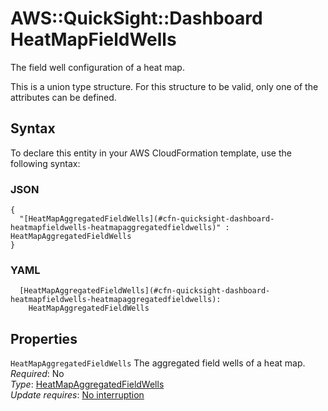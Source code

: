 # AWS::QuickSight::Dashboard HeatMapFieldWells<a name="aws-properties-quicksight-dashboard-heatmapfieldwells"></a>

The field well configuration of a heat map\.

This is a union type structure\. For this structure to be valid, only one of the attributes can be defined\.

## Syntax<a name="aws-properties-quicksight-dashboard-heatmapfieldwells-syntax"></a>

To declare this entity in your AWS CloudFormation template, use the following syntax:

### JSON<a name="aws-properties-quicksight-dashboard-heatmapfieldwells-syntax.json"></a>

```
{
  "[HeatMapAggregatedFieldWells](#cfn-quicksight-dashboard-heatmapfieldwells-heatmapaggregatedfieldwells)" : HeatMapAggregatedFieldWells
}
```

### YAML<a name="aws-properties-quicksight-dashboard-heatmapfieldwells-syntax.yaml"></a>

```
  [HeatMapAggregatedFieldWells](#cfn-quicksight-dashboard-heatmapfieldwells-heatmapaggregatedfieldwells):
    HeatMapAggregatedFieldWells
```

## Properties<a name="aws-properties-quicksight-dashboard-heatmapfieldwells-properties"></a>

`HeatMapAggregatedFieldWells` <a name="cfn-quicksight-dashboard-heatmapfieldwells-heatmapaggregatedfieldwells"></a>
The aggregated field wells of a heat map\.  
_Required_: No  
_Type_: [HeatMapAggregatedFieldWells](aws-properties-quicksight-dashboard-heatmapaggregatedfieldwells.md)  
_Update requires_: [No interruption](https://docs.aws.amazon.com/AWSCloudFormation/latest/UserGuide/using-cfn-updating-stacks-update-behaviors.html#update-no-interrupt)
